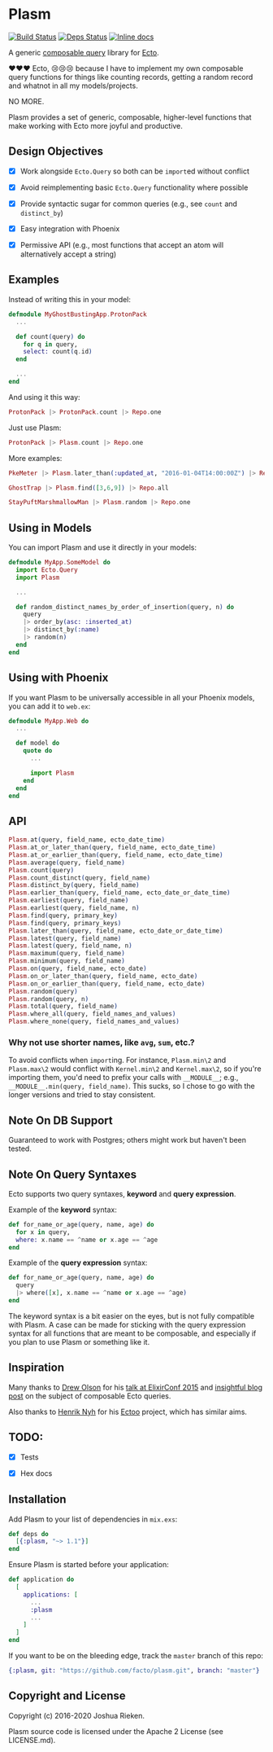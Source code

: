 # Plasm

[![Build Status](https://travis-ci.org/facto/plasm.svg?branch=master)](https://travis-ci.org/facto/plasm)
[![Deps Status](https://beta.hexfaktor.org/badge/all/github/facto/plasm.svg)](https://beta.hexfaktor.org/github/facto/plasm)
[![Inline docs](http://inch-ci.org/github/facto/plasm.svg)](http://inch-ci.org/github/facto/plasm)

A generic [composable query](http://blog.drewolson.org/composable-queries-ecto/) library for [Ecto](https://github.com/elixir-lang/ecto).

:heart::heart::heart: Ecto, :cry::cry::cry: because I have to implement my own composable query functions for things like counting records, getting a random record and whatnot in all my models/projects.

NO MORE.

Plasm provides a set of generic, composable, higher-level functions that make working with Ecto more joyful and productive.


## Design Objectives

- [X] Work alongside `Ecto.Query` so both can be `import`ed without conflict
- [X] Avoid reimplementing basic `Ecto.Query` functionality where possible
- [X] Provide syntactic sugar for common queries (e.g., see `count` and `distinct_by`)
- [X] Easy integration with Phoenix
- [X] Permissive API (e.g., most functions that accept an atom will alternatively accept a string)


## Examples

Instead of writing this in your model:

``` elixir
defmodule MyGhostBustingApp.ProtonPack
  ...

  def count(query) do
    for q in query,
    select: count(q.id)
  end

  ...
end
```

And using it this way:

``` elixir
ProtonPack |> ProtonPack.count |> Repo.one
```

Just use Plasm:

``` elixir
ProtonPack |> Plasm.count |> Repo.one
```

More examples:

``` elixir
PkeMeter |> Plasm.later_than(:updated_at, "2016-01-04T14:00:00Z") |> Repo.all
```

``` elixir
GhostTrap |> Plasm.find([3,6,9]) |> Repo.all
```

``` elixir
StayPuftMarshmallowMan |> Plasm.random |> Repo.one
```

## Using in Models

You can import Plasm and use it directly in your models:

``` elixir
defmodule MyApp.SomeModel do
  import Ecto.Query
  import Plasm

  ...

  def random_distinct_names_by_order_of_insertion(query, n) do
    query
    |> order_by(asc: :inserted_at)
    |> distinct_by(:name)
    |> random(n)
  end
end
```


## Using with Phoenix

If you want Plasm to be universally accessible in all your Phoenix models, you can add it to `web.ex`:

``` elixir
defmodule MyApp.Web do
  ...

  def model do
    quote do
      ...

      import Plasm
    end
  end
end
```


## API

``` elixir
Plasm.at(query, field_name, ecto_date_time)
Plasm.at_or_later_than(query, field_name, ecto_date_time)
Plasm.at_or_earlier_than(query, field_name, ecto_date_time)
Plasm.average(query, field_name)
Plasm.count(query)
Plasm.count_distinct(query, field_name)
Plasm.distinct_by(query, field_name)
Plasm.earlier_than(query, field_name, ecto_date_or_date_time)
Plasm.earliest(query, field_name)
Plasm.earliest(query, field_name, n)
Plasm.find(query, primary_key)
Plasm.find(query, primary_keys)
Plasm.later_than(query, field_name, ecto_date_or_date_time)
Plasm.latest(query, field_name)
Plasm.latest(query, field_name, n)
Plasm.maximum(query, field_name)
Plasm.minimum(query, field_name)
Plasm.on(query, field_name, ecto_date)
Plasm.on_or_later_than(query, field_name, ecto_date)
Plasm.on_or_earlier_than(query, field_name, ecto_date)
Plasm.random(query)
Plasm.random(query, n)
Plasm.total(query, field_name)
Plasm.where_all(query, field_names_and_values)
Plasm.where_none(query, field_names_and_values)
```

### Why not use shorter names, like `avg`, `sum`, etc.?

To avoid conflicts when `import`ing. For instance, `Plasm.min\2` and `Plasm.max\2` would conflict with `Kernel.min\2` and `Kernel.max\2`, so if you're importing them, you'd need to prefix your calls with `__MODULE__`; e.g., `__MODULE__.min(query, field_name)`. This sucks, so I chose to go with the longer versions and tried to stay consistent.


## Note On DB Support

Guaranteed to work with Postgres; others might work but haven't been tested.


## Note On Query Syntaxes

Ecto supports two query syntaxes, **keyword** and **query expression**.

Example of the **keyword** syntax:

``` elixir
def for_name_or_age(query, name, age) do
  for x in query,
  where: x.name == ^name or x.age == ^age
end
```

Example of the **query expression** syntax:

``` elixir
def for_name_or_age(query, name, age) do
  query
  |> where([x], x.name == ^name or x.age == ^age)
end
```

The keyword syntax is a bit easier on the eyes, but is not fully compatible with Plasm. A case can be made for sticking with the query expression syntax for all functions that are meant to be composable, and especially if you plan to use Plasm or something like it.


## Inspiration

Many thanks to [Drew Olson](https://github.com/drewolson) for his [talk at ElixirConf 2015](https://www.youtube.com/watch?v=g84TDHt9MDc) and [insightful blog post](http://blog.drewolson.org/composable-queries-ecto/) on the subject of composable Ecto queries.

Also thanks to [Henrik Nyh](https://github.com/henrik) for his [Ectoo](https://github.com/henrik/ectoo) project, which has similar aims.


## TODO:

- [x] Tests
- [x] Hex docs


## Installation

Add Plasm to your list of dependencies in `mix.exs`:

``` elixir
def deps do
  [{:plasm, "~> 1.1"}]
end
```

Ensure Plasm is started before your application:

``` elixir
def application do
  [
    applications: [
      ...
      :plasm
      ...
    ]
  ]
end
```

If you want to be on the bleeding edge, track the `master` branch of this repo:

``` elixir
{:plasm, git: "https://github.com/facto/plasm.git", branch: "master"}
```


## Copyright and License

Copyright (c) 2016-2020 Joshua Rieken.

Plasm source code is licensed under the Apache 2 License (see LICENSE.md).
